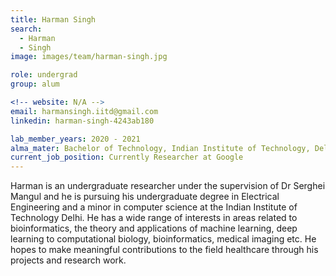 ```yaml
---
title: Harman Singh
search:
  - Harman
  - Singh
image: images/team/harman-singh.jpg

role: undergrad
group: alum

<!-- website: N/A -->
email: harmansingh.iitd@gmail.com 
linkedin: harman-singh-4243ab180 

lab_member_years: 2020 - 2021
alma_mater: Bachelor of Technology, Indian Institute of Technology, Delhi
current_job_position: Currently Researcher at Google
---
```


Harman is an undergraduate researcher under the supervision of Dr Serghei Mangul and he is pursuing his undergraduate degree in Electrical Engineering and a minor in computer science at the Indian Institute of Technology Delhi. He has a wide range of interests in areas related to bioinformatics, the theory and applications of machine learning, deep learning to computational biology, bioinformatics, medical imaging etc. He hopes to make meaningful contributions to the field healthcare through his projects and research work.

